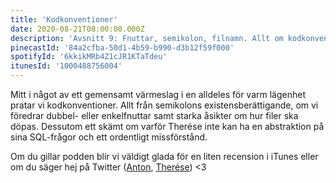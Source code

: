 ```yaml
---
title: 'Kodkonventioner'
date: 2020-08-21T08:00:00.000Z
description: 'Avsnitt 9: Fnuttar, semikolon, filnamn. Allt om kodkonventioner!'
pinecastId: '84a2cfba-50d1-4b59-b990-d3b12f59f000'
spotifyId: '6kkikMRb4Z1cJR1KTaTdeu'
itunesId: '1000488756004'
---
```


Mitt i något av ett gemensamt värmeslag i en alldeles för varm lägenhet pratar vi kodkonventioner. Allt från semikolons existensberättigande, om vi föredrar dubbel- eller enkelfnuttar samt starka åsikter om hur filer ska döpas. Dessutom ett skämt om varför Therése inte kan ha en abstraktion på sina SQL-frågor och ett ordentligt missförstånd.

Om du gillar podden blir vi väldigt glada för en liten recension i iTunes eller om du säger hej på Twitter ([Anton](https://twitter.com/Awnton), [Therése](https://twitter.com/tkomstadius)) <3

